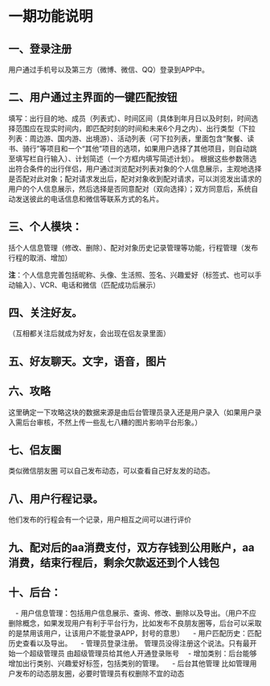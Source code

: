 # 一期功能说明

## 一、登录注册

用户通过手机号以及第三方（微博、微信、QQ）登录到APP中。

## 二、用户通过主界面的一键匹配按钮

填写：出行目的地、成员（列表式）、时间区间（具体到年月日以及时刻，时间选择范围应在现实时间内，即匹配时刻的时间和未来6个月之内）、出行类型（下拉列表：周边游、国内游、出境游）、活动列表（可下拉列表，里面包含“聚餐、读书、骑行”等项目和一个“其他”项目的选项，如果用户选择了其他项目，则自动跳至填写栏自行输入）、计划简述（一个方框内填写简述计划）。
根据这些参数筛选出符合条件的出行伴侣，用户通过浏览配对列表对象的个人信息展示，主观地选择是否配对此对象；配对请求发出后，配对对象收到配对请求，可以浏览发出请求的用户的个人信息展示，然后选择是否同意配对（双向选择）；双方同意后，系统自动发送彼此的电话信息和微信等联系方式的名片。

## 三、个人模块：

括个人信息管理（修改、删除）、配对对象历史记录管理等功能，行程管理（发布行程的取消、增加）

**注**：个人信息完善包括昵称、头像、生活照、签名、兴趣爱好（标签式、也可以手动输入）、VCR、电话和微信（匹配成功后展示）

## 四、关注好友。

（互相都关注后就成为好友，会出现在侣友录里面）

## 五、好友聊天。文字，语音，图片

## 六、攻略

这里确定一下攻略这块的数据来源是由后台管理员录入还是用户录入（如果用户录入需后台审核，不然上传一些乱七八糟的图片影响平台形象。）

## 七、侣友圈 

 类似微信朋友圈 可以自己发布动态，可以查看自己好友发的动态。


## 八、用户行程记录。

他们发布的行程会有一个记录，用户相互之间可以进行评价

## 九、配对后的aa消费支付，双方存钱到公用账户，aa消费，结束行程后，剩余欠款返还到个人钱包

## 十、后台：

　- 用户信息管理：包括用户信息展示、查询、修改、删除以及导出。（用户不应删除概念，如果发现用户有利于平台行为，比如发布不良朋友圈等，后台可以采取的是禁用该用户，让该用户不能登录APP，封号的意思）
　- 用户匹配历史：匹配历史查看以及导出。 
　- 管理员登录注册。 管理员没得注册这个说法。只有最开始一个超级管理员 由超级管理员给其他人开通登录账号
　- 增加类别：后台能够增加出行类别、兴趣爱好标签，包括类别的管理。
　- 后台其他管理 比如管理用户发布的动态朋友圈，必要时管理员有权删除不宜的动态


